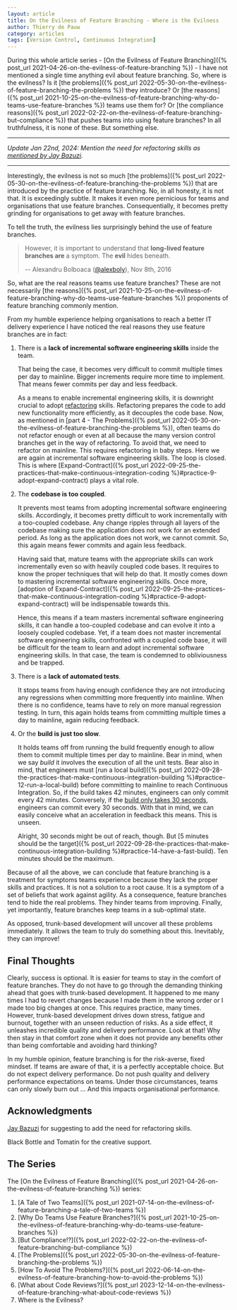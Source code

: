 ```yaml
---
layout: article
title: On the Evilness of Feature Branching - Where is the Evilness
author: Thierry de Pauw
category: articles
tags: [Version Control, Continuous Integration]
---
```


During this whole article series - [On the Evilness of Feature Branching]({% post_url 2021-04-26-on-the-evilness-of-feature-branching %}) - I have not mentioned a single time anything evil about feature branching. So, where is the evilness? Is it [the problems]({% post_url 2022-05-30-on-the-evilness-of-feature-branching-the-problems %}) they introduce? Or [the reasons]({% post_url 2021-10-25-on-the-evilness-of-feature-branching-why-do-teams-use-feature-branches %}) teams use them for? Or [the compliance reasons]({% post_url 2022-02-22-on-the-evilness-of-feature-branching-but-compliance %}) that pushes teams into using feature branches? In all truthfulness, it is none of these. But something else.

---

*Update Jan 22nd, 2024: Mention the need for refactoring skills as [mentioned by Jay Bazuzi](https://mastodon.online/@JayBazuzi/111720839177070384).*

---

Interestingly, the evilness is not so much [the problems]({% post_url 2022-05-30-on-the-evilness-of-feature-branching-the-problems %}) that are introduced by the practice of feature branching. No, in all honesty, it is not that. It is exceedingly subtle. It makes it even more pernicious for teams and organisations that use feature branches. Consequentially, it becomes pretty grinding for organisations to get away with feature branches.

To tell the truth, the evilness lies surprisingly behind the use of feature branches.

> However, it is important to understand that **long-lived feature branches are** a symptom. The **evil** hides beneath.
>
> --  Alexandru Bolboaca ([@alexboly](https://twitter.com/alexboly)), Nov 8th, 2016
>

So, what are the real reasons teams use feature branches? These are not necessarily [the reasons]({% post_url 2021-10-25-on-the-evilness-of-feature-branching-why-do-teams-use-feature-branches %}) proponents of feature branching commonly mention.

From my humble experience helping organisations to reach a better IT delivery experience I have noticed the real reasons they use feature branches are in fact:

1. There is a **lack of incremental software engineering skills** inside the team.

   That being the case, it becomes very difficult to commit multiple times per day to mainline. Bigger increments require more time to implement. That means fewer commits per day and less feedback.

   As a means to enable incremental engineering skills, it is downright crucial to adopt [refactoring](https://refactoring.com/) skills. Refactoring prepares the code to add new functionality more efficiently, as it decouples the code base. Now, as mentioned in [part 4 - The Problems]({% post_url 2022-05-30-on-the-evilness-of-feature-branching-the-problems %}), often teams do not refactor enough or even at all because the many version control branches get in the way of refactoring. To avoid that, we need to refactor on mainline. This requires refactoring in baby steps. Here we are again at incremental software engineering skills. The loop is closed. This is where [Expand-Contract]({% post_url 2022-09-25-the-practices-that-make-continuous-integration-coding %}#practice-9-adopt-expand-contract) plays a vital role.

2. The **codebase is too coupled**.

   It prevents most teams from adopting incremental software engineering skills. Accordingly, it becomes pretty difficult to work incrementally with a too-coupled codebase. Any change ripples through all layers of the codebase making sure the application does not work for an extended period. As long as the application does not work, we cannot commit. So, this again means fewer commits and again less feedback.

   Having said that, mature teams with the appropriate skills can work incrementally even so with heavily coupled code bases. It requires to know the proper techniques that will help do that. It mostly comes down to mastering incremental software engineering skills. Once more, [adoption of Expand-Contract]({% post_url 2022-09-25-the-practices-that-make-continuous-integration-coding %}#practice-9-adopt-expand-contract) will be indispensable towards this.

   Hence, this means if a team masters incremental software engineering skills, it can handle a too-coupled codebase and can evolve it into a loosely coupled codebase. Yet, if a team does not master incremental software engineering skills, confronted with a coupled code base, it will be difficult for the team to learn and adopt incremental software engineering skills. In that case, the team is condemned to obliviousness and be trapped.

3. There is a **lack of automated tests**.

   It stops teams from having enough confidence they are not introducing any regressions when committing more frequently into mainline. When there is no confidence, teams have to rely on more manual regression testing. In turn, this again holds teams from committing multiple times a day to mainline, again reducing feedback.

4. Or the **build is just too slow**.

   It holds teams off from running the build frequently enough to allow them to commit multiple times per day to mainline. Bear in mind, when we say *build* it involves the execution of all the unit tests. Bear also in mind, that engineers must [run a local build]({% post_url 2022-09-28-the-practices-that-make-continuous-integration-building %}#practice-12-run-a-local-build) before committing to mainline to reach Continuous Integration. So, if the build takes 42 minutes, engineers can only commit every 42 minutes. Conversely, if the [build only takes 30 seconds](https://www.joelonsoftware.com/2009/03/27/solid-state-disks/), engineers can commit every 30 seconds. With that in mind, we can easily conceive what an acceleration in feedback this means. This is unseen.

   Alright, 30 seconds might be out of reach, though. But [5 minutes should be the target]({% post_url 2022-09-28-the-practices-that-make-continuous-integration-building %}#practice-14-have-a-fast-build). Ten minutes should be the maximum.

Because of all the above, we can conclude that feature branching is a treatment for symptoms teams experience because they lack the proper skills and practices. It is not a solution to a root cause. It is a symptom of a set of beliefs that work against agility. As a consequence, feature branches tend to hide the real problems. They hinder teams from improving. Finally, yet importantly, feature branches keep teams in a sub-optimal state.

As opposed, trunk-based development will uncover all these problems immediately. It allows the team to truly do something about this. Inevitably, they can improve!

## Final Thoughts

Clearly, success is optional. It is easier for teams to stay in the comfort of feature branches. They do not have to go through the demanding thinking ahead that goes with trunk-based development. It happened to me many times I had to revert changes because I made them in the wrong order or I made too big changes at once. This requires practice, many times. However, trunk-based development drives down stress, fatigue and burnout, together with an unseen reduction of risks. As a side effect, it unleashes incredible quality and delivery performance. Look at that! Why then stay in that comfort zone when it does not provide any benefits other than being comfortable and avoiding hard thinking?

In my humble opinion, feature branching is for the risk-averse, fixed mindset. If teams are aware of that, it is a perfectly acceptable choice. But do not expect delivery performance. Do not push quality and delivery performance expectations on teams. Under those circumstances, teams can only slowly burn out ... And this impacts organisational performance.

## Acknowledgments

[Jay Bazuzi](https://mastodon.online/@JayBazuzi) for suggesting to add the need for refactoring skills.

Black Bottle and Tomatin for the creative support.

## The Series

The [On the Evilness of Feature Branching]({% post_url 2021-04-26-on-the-evilness-of-feature-branching %}) series:

1. [A Tale of Two Teams]({% post_url 2021-07-14-on-the-evilness-of-feature-branching-a-tale-of-two-teams %})
2. [Why Do Teams Use Feature Branches?]({% post_url 2021-10-25-on-the-evilness-of-feature-branching-why-do-teams-use-feature-branches %})
3. [But Compliance!?]({% post_url 2022-02-22-on-the-evilness-of-feature-branching-but-compliance %})
4. [The Problems]({% post_url 2022-05-30-on-the-evilness-of-feature-branching-the-problems %})
5. [How To Avoid The Problems?]({% post_url 2022-06-14-on-the-evilness-of-feature-branching-how-to-avoid-the-problems %})
6. [What about Code Reviews?]({% post_url 2023-12-14-on-the-evilness-of-feature-branching-what-about-code-reviews %})
7. Where is the Evilness?
